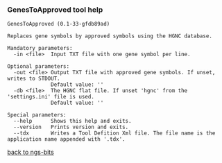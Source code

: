 ### GenesToApproved tool help
	GenesToApproved (0.1-33-gfdb89ad)
	
	Replaces gene symbols by approved symbols using the HGNC database.
	
	Mandatory parameters:
	  -in <file>  Input TXT file with one gene symbol per line.
	
	Optional parameters:
	  -out <file> Output TXT file with approved gene symbols. If unset, writes to STDOUT.
	              Default value: ''
	  -db <file>  The HGNC flat file. If unset 'hgnc' from the 'settings.ini' file is used.
	              Default value: ''
	
	Special parameters:
	  --help      Shows this help and exits.
	  --version   Prints version and exits.
	  --tdx       Writes a Tool Defition Xml file. The file name is the application name appended with '.tdx'.
	
[back to ngs-bits]("https://github.com/marc-sturm/ngs-bits")